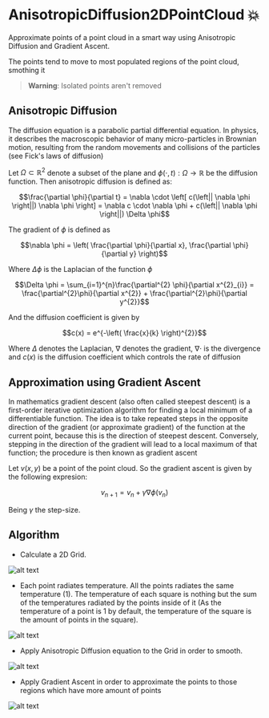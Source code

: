 # AnisotropicDiffusion2DPointCloud :boom:
Approximate points of a point cloud in a smart way using Anisotropic Diffusion and Gradient Ascent.

The points tend to move to most populated regions of the point cloud, smothing it

> **Warning**: Isolated points aren't removed

## Anisotropic Diffusion

The diffusion equation is a parabolic partial differential equation. In physics, it describes the macroscopic behavior of many micro-particles in Brownian motion, resulting from the random movements and collisions of the particles (see Fick's laws of diffusion)

Let $\Omega \subset \mathbb{R}^{2}$ denote a subset of the plane and  $\phi(\cdot, t) : \Omega \rightarrow \mathbb{R}$ be the diffusion function. Then anisotropic diffusion is defined as:

$$\frac{\partial \phi}{\partial t} = \nabla \cdot \left[ c(\left|| \nabla \phi \right||) \nabla \phi \right] = \nabla c \cdot \nabla \phi + c(\left|| \nabla \phi \right||) \Delta \phi$$

The gradient of $\phi$ is defined as

$$\nabla \phi = \left( \frac{\partial \phi}{\partial x}, \frac{\partial \phi}{\partial y} \right)$$

Where $\Delta \phi$ is the Laplacian of the function $\phi$

$$\Delta \phi = \sum_{i=1}^{n}\frac{\partial^{2} \phi}{\partial x^{2}_{i}} = \frac{\partial^{2}\phi}{\partial x^{2}} + \frac{\partial^{2}\phi}{\partial y^{2}}$$

And the diffusion coefficient is given by

$$c(x) = e^{-\left( \frac{x}{k} \right)^{2}}$$

Where $\Delta$ denotes the Laplacian, $\nabla$ denotes the gradient, $\nabla \cdot$ is the divergence and $c(x)$ is the diffusion coefficient which controls the rate of diffusion

## Approximation using Gradient Ascent

In mathematics gradient descent (also often called steepest descent) is a first-order iterative optimization algorithm for finding a local minimum of a differentiable function. The idea is to take repeated steps in the opposite direction of the gradient (or approximate gradient) of the function at the current point, because this is the direction of steepest descent. Conversely, stepping in the direction of the gradient will lead to a local maximum of that function; the procedure is then known as gradient ascent

Let $v(x,y)$ be a point of the point cloud. So the gradient ascent is given by the following expresion:

$$v_{n+1} = v_{n} + \gamma \nabla \phi \left( v_{n} \right)$$

Being $\gamma$ the step-size.

## Algorithm
* Calculate a 2D Grid.

![alt text](https://github.com/MorcilloSanz/AnisotropicDiffusion2DPointCloud/blob/main/img/pointcloud.png)

* Each point radiates temperature. All the points radiates the same temperature (1). The temperature of each square is nothing but the sum of the temperatures radiated by the points inside of it (As the temperature of a point is 1 by default, the temperature of the square is the amount of points in the square).

![alt text](https://github.com/MorcilloSanz/AnisotropicDiffusion2DPointCloud/blob/main/img/temperatureGrid.png)

* Apply Anisotropic Diffusion equation to the Grid in order to smooth.

![alt text](https://github.com/MorcilloSanz/AnisotropicDiffusion2DPointCloud/blob/main/img/diffusionGrid.png)

* Apply Gradient Ascent  in order to approximate the points to those regions which have more amount of points

![alt text](https://github.com/MorcilloSanz/AnisotropicDiffusion2DPointCloud/blob/main/img/approximated.png)
